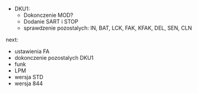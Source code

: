 - DKU1:
	- Dokonczenie MOD?
	- Dodanie SART i STOP
	- sprawdzenie pozostalych: IN, BAT, LCK, FAK, KFAK, DEL, SEN, CLN

next: 
- ustawienia FA
- dokonczenie pozostalych DKU1
- funk
- LPM
- wersja STD
- wersja 844

